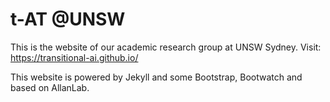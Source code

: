 # t-AT @UNSW

This is the website of our academic research group at UNSW Sydney. Visit: https://transitional-ai.github.io/

This website is powered by Jekyll and some Bootstrap, Bootwatch and based on AllanLab. 

